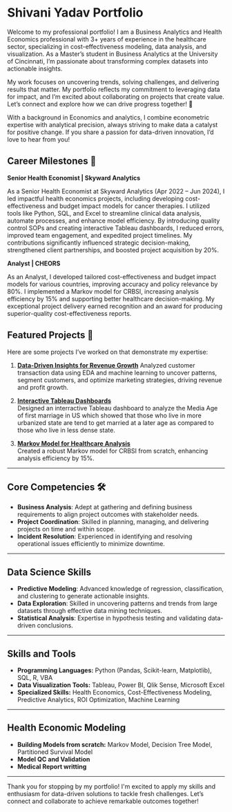 # Shivani Yadav Portfolio 

Welcome to my professional portfolio! I am a Business Analytics and Health Economics professional with 3+ years of experience in the healthcare sector, specializing in cost-effectiveness modeling, data analysis, and visualization. As a Master’s student in Business Analytics at the University of Cincinnati, I’m passionate about transforming complex datasets into actionable insights.

My work focuses on uncovering trends, solving challenges, and delivering results that matter. My portfolio reflects my commitment to leveraging data for impact, and I’m excited about collaborating on projects that create value. Let’s connect and explore how we can drive progress together! 🌟

With a background in Economics and analytics, I combine econometric expertise with analytical precision, always striving to make data a catalyst for positive change. If you share a passion for data-driven innovation, I’d love to hear from you!

## Career Milestones 🚀

**Senior Health Economist	| Skyward Analytics**
 
As a Senior Health Economist at Skyward Analytics (Apr 2022 – Jun 2024), I led impactful health economics projects, including developing cost-effectiveness and budget impact models for cancer therapies. I utilized tools like Python, SQL, and Excel to streamline clinical data analysis, automate processes, and enhance model efficiency. By introducing quality control SOPs and creating interactive Tableau dashboards, I reduced errors, improved team engagement, and expedited project timelines. My contributions significantly influenced strategic decision-making, strengthened client partnerships, and boosted project acquisition by 20%.

**Analyst | CHEORS**

As an Analyst, I developed tailored cost-effectiveness and budget impact models for various countries, improving accuracy and policy relevance by 80%. I implemented a Markov model for CRBSI, increasing analysis efficiency by 15% and supporting better healthcare decision-making. My exceptional project delivery earned recognition and an award for producing superior-quality cost-effectiveness reports.


## Featured Projects 📂
Here are some projects I’ve worked on that demonstrate my expertise:

1. **[Data-Driven Insights for Revenue Growth](https://github.com/Shivani-yadav-0/Data-Driven-Insights-for-Revenue-Growth)**
   Analyzed customer transaction data using EDA and machine learning to uncover patterns, segment customers, and optimize marketing strategies, driving revenue and profit growth.


2. **[Interactive Tableau Dashboards](https://public.tableau.com/app/profile/shivani.yadav5001/vizzes)**  
   Designed an interractive Tableau dashboard to analyze the Media Age of first marriage in US which showed that those who live in more urbanized state are tend to get married at a later age as compared to those who live in less dense state.

3. **[Markov Model for Healthcare Analysis](https://github.com/Shivani-yadav-0/Health-Economics-Model.git)**  
   Created a robust Markov model for CRBSI from scratch, enhancing analysis efficiency by 15%.

---

## Core Competencies 🛠

- **Business Analysis**: Adept at gathering and defining business requirements to align project outcomes with stakeholder needs.
- **Project Coordination**: Skilled in planning, managing, and delivering projects on time and within scope.
- **Incident Resolution**: Experienced in identifying and resolving operational issues efficiently to minimize downtime.

---

## Data Science Skills

- **Predictive Modeling**: Advanced knowledge of regression, classification, and clustering to generate actionable insights.
- **Data Exploration**: Skilled in uncovering patterns and trends from large datasets through effective data mining techniques.
- **Statistical Analysis**: Expertise in hypothesis testing and validating data-driven conclusions.

---

## Skills and Tools
- **Programming Languages:** Python (Pandas, Scikit-learn, Matplotlib), SQL, R, VBA
- **Data Visualization Tools:** Tableau, Power BI, Qlik Sense, Microsoft Excel
- **Specialized Skills:** Health Economics, Cost-Effectiveness Modeling, Predictive Analytics, ROI Optimization, Machine Learning

---

## Health Economic Modeling 
- **Building Models from scratch:** Markov Model, Decision Tree Model, Partitioned Survival Model
- **Model QC and Validation**
- **Medical Report writting**

---

Thank you for stopping by my portfolio! I'm excited to apply my skills and enthusiasm for data-driven solutions to tackle fresh challenges. Let’s connect and collaborate to achieve remarkable outcomes together!
